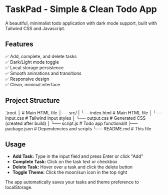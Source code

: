 # TaskPad - Simple & Clean Todo App

A beautiful, minimalist todo application with dark mode support, built with Tailwind CSS and Javascript.

## Features

✅ Add, complete, and delete tasks  
✅ Dark/Light mode toggle  
✅ Local storage persistence  
✅ Smooth animations and transitions  
✅ Responsive design  
✅ Clean, minimal interface  


## Project Structure

.\root
├        # Main HTML file
├── src/
|   └──index.html        # Main HTML file
│   └── input.css       # Tailwind input styles
│   └── output.css      # Generated CSS (created after build)
│   └── script.js       # Todo app functionalit
├── package.json        # Dependencies and scripts
└── README.md          # This file


## Usage

- **Add Task:** Type in the input field and press Enter or click "Add"
- **Complete Task:** Click on the task text or checkbox
- **Delete Task:** Hover over a task and click the delete button
- **Toggle Theme:** Click the moon/sun icon in the top right

The app automatically saves your tasks and theme preference to localStorage.
